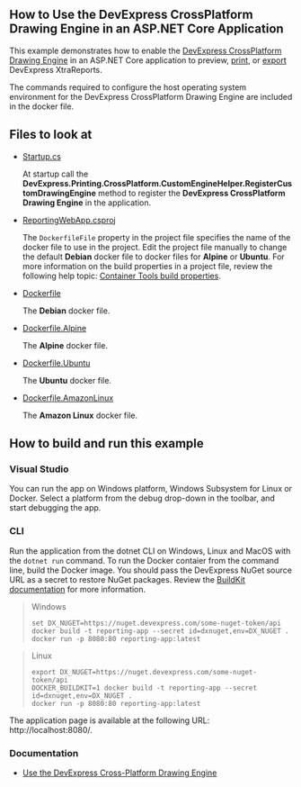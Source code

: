 ## How to Use the DevExpress CrossPlatform Drawing Engine in an ASP.NET Core Application

This example demonstrates how to enable the [DevExpress CrossPlatform Drawing Engine](https://www.nuget.org/packages/DevExpress.CrossPlatform.Printing.DrawingEngine) in an ASP.NET Core application to preview, [print](http://docs.devexpress.com/XtraReports/15797), or [export](http://docs.devexpress.com/XtraReports/2618) DevExpress XtraReports.


The commands required to configure the host operating system environment for the DevExpress CrossPlatform Drawing Engine are included in the docker file.

## Files to look at

- [Startup.cs](ReportingWebApp/Startup.cs)

    At startup call the **DevExpress.Printing.CrossPlatform.CustomEngineHelper.RegisterCustomDrawingEngine** method to register the **DevExpress CrossPlatform Drawing Engine** in the application.
- [ReportingWebApp.csproj](ReportingWebApp/ReportingWebApp.csproj)

    The `DockerfileFile` property in the project file specifies the name of the docker file to use in the project. Edit the project file manually to change the default **Debian** docker file to docker files for **Alpine** or **Ubuntu**. For more information on the build properties in a project file, review the following help topic: [Container Tools build properties](https://docs.microsoft.com/en-us/visualstudio/containers/container-msbuild-properties?view=vs-2022).
- [Dockerfile](ReportingWebApp/Dockerfile)

    The **Debian** docker file.
- [Dockerfile.Alpine](ReportingWebApp/Dockerfile.Alpine)

    The **Alpine** docker file.
- [Dockerfile.Ubuntu](ReportingWebApp/Dockerfile.Ubuntu)

    The **Ubuntu** docker file.
    
- [Dockerfile.AmazonLinux](ReportingWebApp/Dockerfile.AmazonLinux)

    The **Amazon Linux** docker file.
    
## How to build and run this example

### Visual Studio

You can run the app on Windows platform, Windows Subsystem for Linux or Docker. Select a platform from the debug drop-down in the toolbar, and start debugging the app.

### CLI
Run the application from the dotnet CLI on Windows, Linux and MacOS with the `dotnet run` command.
To run the Docker contaier from the command line, build the Docker image. You should pass the DevExpress NuGet source URL as a secret to restore NuGet packages. Review the [BuildKit documentation](https://docs.docker.com/build/buildkit/) for more information.

> Windows
> 
>```console
>set DX_NUGET=https://nuget.devexpress.com/some-nuget-token/api
>docker build -t reporting-app --secret id=dxnuget,env=DX_NUGET .
>docker run -p 8080:80 reporting-app:latest
>```

> Linux
> 
>```shell
>export DX_NUGET=https://nuget.devexpress.com/some-nuget-token/api
>DOCKER_BUILDKIT=1 docker build -t reporting-app --secret id=dxnuget,env=DX_NUGET .
>docker run -p 8080:80 reporting-app:latest
>```

The application page is available at the following URL: http://localhost:8080/.


### Documentation

- [Use the DevExpress Cross-Platform Drawing Engine](http://docs.devexpress.com/XtraReports/401730)

    